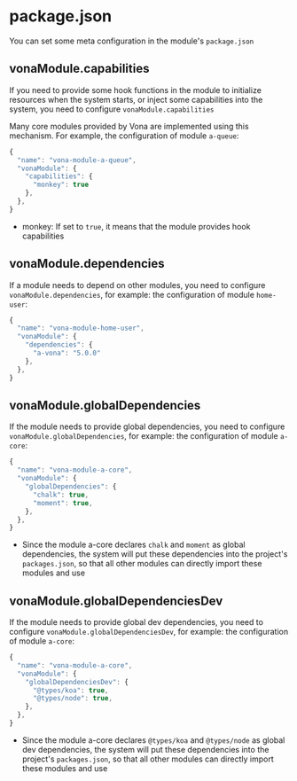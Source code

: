 # package.json

You can set some meta configuration in the module's `package.json`

## vonaModule.capabilities

If you need to provide some hook functions in the module to initialize resources when the system starts, or inject some capabilities into the system, you need to configure `vonaModule.capabilities`

Many core modules provided by Vona are implemented using this mechanism. For example, the configuration of module `a-queue`:

```typescript
{
  "name": "vona-module-a-queue",
  "vonaModule": {
    "capabilities": {
      "monkey": true
    },
  },
}
```

- monkey: If set to `true`, it means that the module provides hook capabilities

## vonaModule.dependencies

If a module needs to depend on other modules, you need to configure `vonaModule.dependencies`, for example: the configuration of module `home-user`:

```typescript
{
  "name": "vona-module-home-user",
  "vonaModule": {
    "dependencies": {
      "a-vona": "5.0.0"
    },
  },
}
```

## vonaModule.globalDependencies

If the module needs to provide global dependencies, you need to configure `vonaModule.globalDependencies`, for example: the configuration of module `a-core`:

```typescript
{
  "name": "vona-module-a-core",
  "vonaModule": {
    "globalDependencies": {
      "chalk": true,
      "moment": true,
    },
  },
}
```

- Since the module a-core declares `chalk` and `moment` as global dependencies, the system will put these dependencies into the project's `packages.json`, so that all other modules can directly import these modules and use

## vonaModule.globalDependenciesDev

If the module needs to provide global dev dependencies, you need to configure `vonaModule.globalDependenciesDev`, for example: the configuration of module `a-core`:


```typescript
{
  "name": "vona-module-a-core",
  "vonaModule": {
    "globalDependenciesDev": {
      "@types/koa": true,
      "@types/node": true,
    },
  },
}
```

- Since the module a-core declares `@types/koa` and `@types/node` as global dev dependencies, the system will put these dependencies into the project's `packages.json`, so that all other modules can directly import these modules and use
